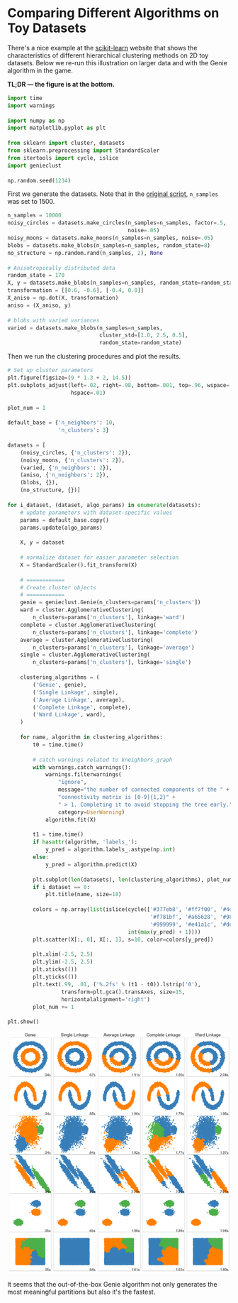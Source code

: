 # Comparing Different Algorithms on Toy Datasets

There's a nice example at the
[scikit-learn](https://scikit-learn.org/stable/auto_examples/cluster/plot_linkage_comparison.html)
website that shows the characteristics of different hierarchical
clustering methods on 2D toy datasets. Below we re-run this illustration
on larger data and with the Genie algorithm in the game.

**TL;DR — the figure is at the bottom.**





```python
import time
import warnings

import numpy as np
import matplotlib.pyplot as plt

from sklearn import cluster, datasets
from sklearn.preprocessing import StandardScaler
from itertools import cycle, islice
import genieclust

np.random.seed(1234)
```






First we generate the datasets. Note that in the
[original script](https://scikit-learn.org/stable/auto_examples/cluster/plot_linkage_comparison.html),
`n_samples` was set to 1500.


```python
n_samples = 10000
noisy_circles = datasets.make_circles(n_samples=n_samples, factor=.5,
                                      noise=.05)
noisy_moons = datasets.make_moons(n_samples=n_samples, noise=.05)
blobs = datasets.make_blobs(n_samples=n_samples, random_state=8)
no_structure = np.random.rand(n_samples, 2), None

# Anisotropically distributed data
random_state = 170
X, y = datasets.make_blobs(n_samples=n_samples, random_state=random_state)
transformation = [[0.6, -0.6], [-0.4, 0.8]]
X_aniso = np.dot(X, transformation)
aniso = (X_aniso, y)

# blobs with varied variances
varied = datasets.make_blobs(n_samples=n_samples,
                             cluster_std=[1.0, 2.5, 0.5],
                             random_state=random_state)
```

Then we run the clustering procedures and plot the results.


```python
# Set up cluster parameters
plt.figure(figsize=(9 * 1.3 + 2, 14.5))
plt.subplots_adjust(left=.02, right=.98, bottom=.001, top=.96, wspace=.05,
                    hspace=.01)

plot_num = 1

default_base = {'n_neighbors': 10,
                'n_clusters': 3}

datasets = [
    (noisy_circles, {'n_clusters': 2}),
    (noisy_moons, {'n_clusters': 2}),
    (varied, {'n_neighbors': 2}),
    (aniso, {'n_neighbors': 2}),
    (blobs, {}),
    (no_structure, {})]

for i_dataset, (dataset, algo_params) in enumerate(datasets):
    # update parameters with dataset-specific values
    params = default_base.copy()
    params.update(algo_params)

    X, y = dataset

    # normalize dataset for easier parameter selection
    X = StandardScaler().fit_transform(X)

    # ============
    # Create cluster objects
    # ============
    genie = genieclust.Genie(n_clusters=params['n_clusters'])
    ward = cluster.AgglomerativeClustering(
        n_clusters=params['n_clusters'], linkage='ward')
    complete = cluster.AgglomerativeClustering(
        n_clusters=params['n_clusters'], linkage='complete')
    average = cluster.AgglomerativeClustering(
        n_clusters=params['n_clusters'], linkage='average')
    single = cluster.AgglomerativeClustering(
        n_clusters=params['n_clusters'], linkage='single')

    clustering_algorithms = (
        ('Genie', genie),
        ('Single Linkage', single),
        ('Average Linkage', average),
        ('Complete Linkage', complete),
        ('Ward Linkage', ward),
    )

    for name, algorithm in clustering_algorithms:
        t0 = time.time()

        # catch warnings related to kneighbors_graph
        with warnings.catch_warnings():
            warnings.filterwarnings(
                "ignore",
                message="the number of connected components of the " +
                "connectivity matrix is [0-9]{1,2}" +
                " > 1. Completing it to avoid stopping the tree early.",
                category=UserWarning)
            algorithm.fit(X)

        t1 = time.time()
        if hasattr(algorithm, 'labels_'):
            y_pred = algorithm.labels_.astype(np.int)
        else:
            y_pred = algorithm.predict(X)

        plt.subplot(len(datasets), len(clustering_algorithms), plot_num)
        if i_dataset == 0:
            plt.title(name, size=18)

        colors = np.array(list(islice(cycle(['#377eb8', '#ff7f00', '#4daf4a',
                                             '#f781bf', '#a65628', '#984ea3',
                                             '#999999', '#e41a1c', '#dede00']),
                                      int(max(y_pred) + 1))))
        plt.scatter(X[:, 0], X[:, 1], s=10, color=colors[y_pred])

        plt.xlim(-2.5, 2.5)
        plt.ylim(-2.5, 2.5)
        plt.xticks(())
        plt.yticks(())
        plt.text(.99, .01, ('%.2fs' % (t1 - t0)).lstrip('0'),
                 transform=plt.gca().transAxes, size=15,
                 horizontalalignment='right')
        plot_num += 1

plt.show()
```

![Outputs of different clustering algorithms](figures_sklearn_toy_example/clustering-1.png)

It seems that the out-of-the-box Genie algorithm not only generates the most
meaningful partitions but also it's the fastest.
